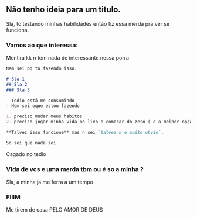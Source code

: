 ## Não tenho ideia para um titulo.

Sla, to testando minhas habilidades então fiz essa merda pra ver se funciona.

### Vamos ao que interessa:

Mentira kk n tem nada de interessante nessa porra

```markdown
Nem sei pq to fazendo isso.

# Sla 1
## Sla 2
### Sla 3

- Tedio está me consumindo
- Nem sei oque estou fazendo

1. preciso mudar meus habitos
2. preciso jogar minha vida no lixo e começar do zero ( e a melhor opção)

**Talvez isso funcione** mas n sei `talvez n e muito obvio`. 

So sei que nada sei 
```

Cagado no tedio

### Vida de vcs e uma merda tbm ou é so a minha ?

Sla, a minha ja me ferra a um tempo

### FIIIM

Me tirem de casa PELO AMOR DE DEUS
